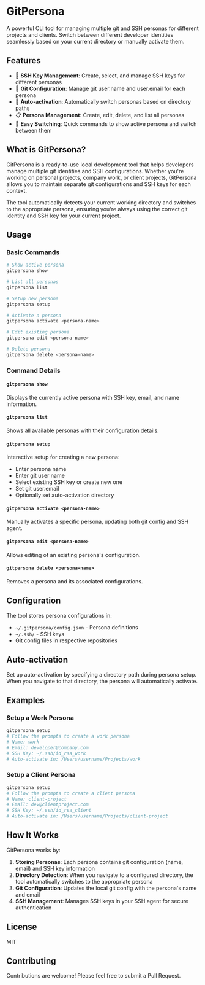 # GitPersona

A powerful CLI tool for managing multiple git and SSH personas for different projects and clients. Switch between different developer identities seamlessly based on your current directory or manually activate them.

## Features

- 🔐 **SSH Key Management**: Create, select, and manage SSH keys for different personas
- 📧 **Git Configuration**: Manage git user.name and user.email for each persona
- 🚀 **Auto-activation**: Automatically switch personas based on directory paths
- 📋 **Persona Management**: Create, edit, delete, and list all personas
- 🎯 **Easy Switching**: Quick commands to show active persona and switch between them

## What is GitPersona?

GitPersona is a ready-to-use local development tool that helps developers manage multiple git identities and SSH configurations. Whether you're working on personal projects, company work, or client projects, GitPersona allows you to maintain separate git configurations and SSH keys for each context.

The tool automatically detects your current working directory and switches to the appropriate persona, ensuring you're always using the correct git identity and SSH key for your current project.

## Usage

### Basic Commands

```bash
# Show active persona
gitpersona show

# List all personas
gitpersona list

# Setup new persona
gitpersona setup

# Activate a persona
gitpersona activate <persona-name>

# Edit existing persona
gitpersona edit <persona-name>

# Delete persona
gitpersona delete <persona-name>
```

### Command Details

#### `gitpersona show`

Displays the currently active persona with SSH key, email, and name information.

#### `gitpersona list`

Shows all available personas with their configuration details.

#### `gitpersona setup`

Interactive setup for creating a new persona:

- Enter persona name
- Enter git user name
- Select existing SSH key or create new one
- Set git user.email
- Optionally set auto-activation directory

#### `gitpersona activate <persona-name>`

Manually activates a specific persona, updating both git config and SSH agent.

#### `gitpersona edit <persona-name>`

Allows editing of an existing persona's configuration.

#### `gitpersona delete <persona-name>`

Removes a persona and its associated configurations.

## Configuration

The tool stores persona configurations in:

- `~/.gitpersona/config.json` - Persona definitions
- `~/.ssh/` - SSH keys
- Git config files in respective repositories

## Auto-activation

Set up auto-activation by specifying a directory path during persona setup. When you navigate to that directory, the persona will automatically activate.

## Examples

### Setup a Work Persona

```bash
gitpersona setup
# Follow the prompts to create a work persona
# Name: work
# Email: developer@company.com
# SSH Key: ~/.ssh/id_rsa_work
# Auto-activate in: /Users/username/Projects/work
```

### Setup a Client Persona

```bash
gitpersona setup
# Follow the prompts to create a client persona
# Name: client-project
# Email: dev@clientproject.com
# SSH Key: ~/.ssh/id_rsa_client
# Auto-activate in: /Users/username/Projects/client-project
```

## How It Works

GitPersona works by:

1. **Storing Personas**: Each persona contains git configuration (name, email) and SSH key information
2. **Directory Detection**: When you navigate to a configured directory, the tool automatically switches to the appropriate persona
3. **Git Configuration**: Updates the local git config with the persona's name and email
4. **SSH Management**: Manages SSH keys in your SSH agent for secure authentication

## License

MIT

## Contributing

Contributions are welcome! Please feel free to submit a Pull Request.
